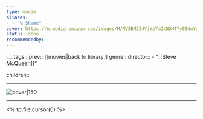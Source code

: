 ```yaml
---
type: movie
aliases:
- - "% Shame"
cover: https://m.media-amazon.com/images/M/MV5BM2I4YjYzYmQtNGM4Yy00NmYwLWEzYjUtMDBmNjYzZmViZWE3XkEyXkFqcGc@._V1_SX300.jpg
status: done
recommendedby:
---
```

___tags:: prev:: [[movies|back to library]]
genre::
director:: - "[[Steve McQueen]]"
  
children::
___
![cover|150](https://m.media-amazon.com/images/M/MV5BM2I4YjYzYmQtNGM4Yy00NmYwLWEzYjUtMDBmNjYzZmViZWE3XkEyXkFqcGc@._V1_SX300.jpg)
___
<% tp.file.cursor(0) %>
